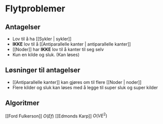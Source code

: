# Flytproblemer
## Antagelser
-	Lov til å ha [[Sykler | sykler]]
-	**IKKE** lov til å [[Antiparallelle kanter | antiparallelle kanter]]
-	[[Noder]] har **IKKE** lov til å kanter til seg selv
-	Kun en kilde og sluk. (Kan løses)

## Løsninger til antagelser
-	[[Antiparallelle kanter]] kan gjøres om til flere [[Noder | noder]]
-	Flere kilder og sluk kan løses med å legge til super sluk og super kilder


## Algoritmer
[[Ford Fulkerson]] $O(Ef)$
[[Edmonds Karp]] $O(VE^2)$
